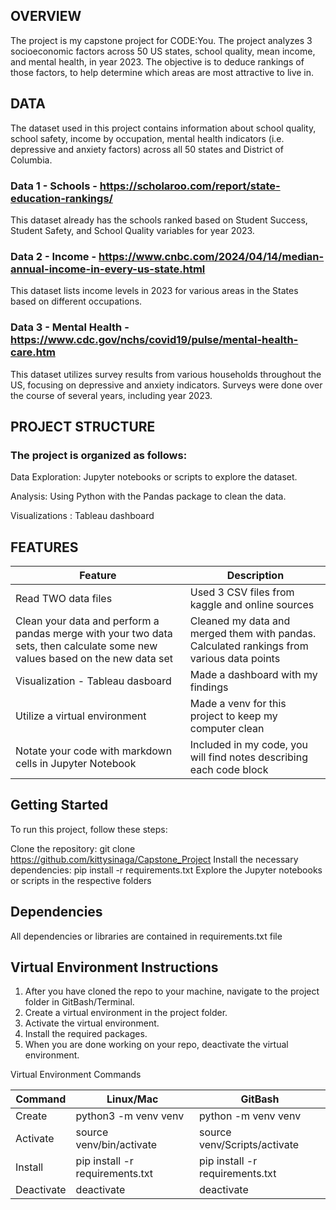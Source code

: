 ## OVERVIEW
The project is my capstone project for CODE:You. The project analyzes 3 socioeconomic factors across 50 US states, school quality, mean income, and mental health, in year 2023.  The objective is to deduce rankings of those factors, to help determine which areas are most attractive to live in.

## DATA
The dataset used in this project contains information about school quality, school safety, income by occupation, mental health indicators (i.e. depressive and anxiety factors) across all 50 states and District of Columbia.

### Data 1 - Schools - https://scholaroo.com/report/state-education-rankings/ 
This dataset already has the schools ranked based on Student Success, Student Safety, and School Quality variables for year 2023.

### Data 2 - Income - https://www.cnbc.com/2024/04/14/median-annual-income-in-every-us-state.html
This dataset lists income levels in 2023 for various areas in the States based on different occupations.

### Data 3 - Mental Health - https://www.cdc.gov/nchs/covid19/pulse/mental-health-care.htm
This dataset utilizes survey results from various households throughout the US, focusing on depressive and anxiety indicators.  Surveys were done over the course of several years, including year 2023.

## PROJECT STRUCTURE
### The project is organized as follows:

Data Exploration: Jupyter notebooks or scripts to explore the dataset.

Analysis: Using Python with the Pandas package to clean the data.

Visualizations :  Tableau dashboard

## FEATURES
| Feature |	Description |
|---------| ----------- |
| Read TWO data files |	Used 3 CSV files from kaggle and online sources |
|Clean your data and perform a pandas merge with your two data sets, then calculate some new values based on the new data set | Cleaned my data and merged them with pandas. Calculated rankings from various data points |
| Visualization - Tableau dasboard | Made a dashboard with my findings |
| Utilize a virtual environment |	Made a venv for this project to keep my computer clean |
| Notate your code with markdown cells in Jupyter Notebook | Included in my code, you will find notes describing each code block |

## Getting Started
To run this project, follow these steps:

Clone the repository: git clone https://github.com/kittysinaga/Capstone_Project
Install the necessary dependencies: pip install -r requirements.txt
Explore the Jupyter notebooks or scripts in the respective folders

## Dependencies
All dependencies or libraries are contained in requirements.txt file

## Virtual Environment Instructions
1. After you have cloned the repo to your machine, navigate to the project folder in GitBash/Terminal.
2. Create a virtual environment in the project folder.
3. Activate the virtual environment.
4. Install the required packages.
5. When you are done working on your repo, deactivate the virtual environment.

Virtual Environment Commands

| Command |	Linux/Mac |	GitBash |
| -------- | --------- | -------- |
| Create |	python3 -m venv venv |	python -m venv venv |
| Activate | source venv/bin/activate |	source venv/Scripts/activate |
| Install |	pip install -r requirements.txt |	pip install -r requirements.txt |
| Deactivate |	deactivate |	deactivate |